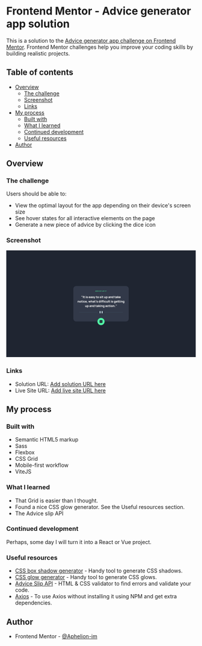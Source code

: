 
# Frontend Mentor - Advice generator app solution

This is a solution to the [Advice generator app challenge on Frontend Mentor](https://www.frontendmentor.io/challenges/advice-generator-app-QdUG-13db). Frontend Mentor challenges help you improve your coding skills by building realistic projects.

## Table of contents

- [Overview](#overview)
  - [The challenge](#the-challenge)
  - [Screenshot](#screenshot)
  - [Links](#links)
- [My process](#my-process)
  - [Built with](#built-with)
  - [What I learned](#what-i-learned)
  - [Continued development](#continued-development)
  - [Useful resources](#useful-resources)
- [Author](#author)


## Overview

### The challenge

Users should be able to:

- View the optimal layout for the app depending on their device's screen size
- See hover states for all interactive elements on the page
- Generate a new piece of advice by clicking the dice icon

### Screenshot

![Screenshot](./assets/screenshots/screenshot.jpg)


### Links

- Solution URL: [Add solution URL here](https://your-solution-url.com)
- Live Site URL: [Add live site URL here](https://your-live-site-url.com)

## My process

### Built with

- Semantic HTML5 markup
- Sass
- Flexbox
- CSS Grid
- Mobile-first workflow
- ViteJS

### What I learned
- That Grid is easier than I thought. 
- Found a nice CSS glow generator. See the Useful resources section.
- The Advice slip API

### Continued development
Perhaps, some day I will turn it into a React or Vue project.


### Useful resources

- [CSS box shadow generator](https://cssgenerator.org/box-shadow-css-generator.html) - Handy tool to generate CSS shadows.
- [CSS glow generator](https://cssbud.com/css-generator/css-glow-generator/) - Handy tool to generate CSS glows.
- [Advice Slip API](https://validator.w3.org/nu/#textarea) - HTML & CSS validator to find errors and validate your code.
- [Axios](https://cdnjs.com/libraries/axios) - To use Axios without installing it using NPM and get extra dependencies.

## Author

- Frontend Mentor - [@Aphelion-im](https://www.frontendmentor.io/profile/Aphelion-im)




